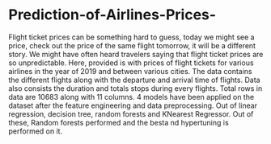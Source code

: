 # Prediction-of-Airlines-Prices-
Flight ticket prices can be something hard to guess, today we might see a price, check out the price of the same flight tomorrow, it will be a different story. 
We might have often heard travelers saying that flight ticket prices are so unpredictable. 
Here, provided is with prices of flight tickets for various airlines in the year of 2019 and between various cities. The data contains the different flights along with the departure and arrival time of flights.
Data also consists the duration and totals stops during every flights. 
Total rows in data are 10683 along with 11 columns.
4 models have been applied on the dataset after the feature engineering and data preprocessing. Out of linear regression, decision tree, random forests and KNearest Regressor.
Out of these, Random forests performed and the besta nd hypertuning is performed on it.
